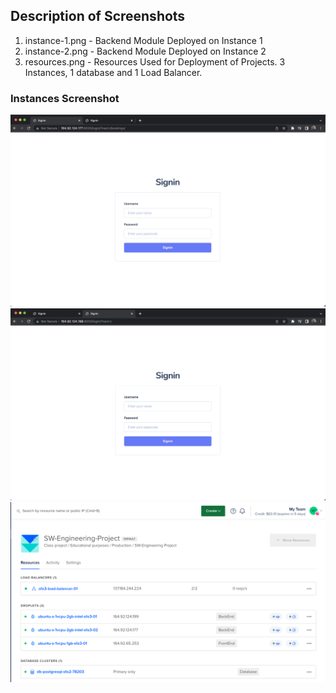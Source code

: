 ## Description of Screenshots

1. instance-1.png - Backend Module Deployed on Instance 1
2. instance-2.png - Backend Module Deployed on Instance 2
3. resources.png - Resources Used for Deployment of Projects. 3 Instances, 1 database and 1 Load Balancer.


### Instances Screenshot 
![Instance1](https://raw.githubusercontent.com/gopinathsjsu/team-project-4thepeople/main/demo_screenshots/instance-1.png)
![Instance2](https://raw.githubusercontent.com/gopinathsjsu/team-project-4thepeople/main/demo_screenshots/instance-2.png)
![Resources](https://raw.githubusercontent.com/gopinathsjsu/team-project-4thepeople/main/demo_screenshots/resources.png)
